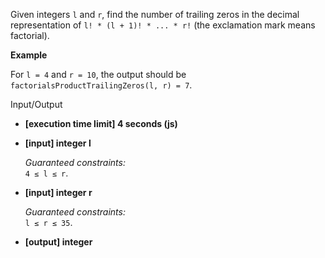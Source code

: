 
Given integers  `l`  and  `r`, find the number of trailing zeros in the decimal representation of  `l! * (l + 1)! * ... * r!`  (the exclamation mark means  factorial).

**Example**

For  `l = 4`  and  `r = 10`, the output should be  
`factorialsProductTrailingZeros(l, r) = 7`.

Input/Output

-   **[execution time limit] 4 seconds (js)**
    
-   **[input] integer l**
    
    _Guaranteed constraints:_  
    `4 ≤ l ≤ r`.
    
-   **[input] integer r**
    
    _Guaranteed constraints:_  
    `l ≤ r ≤ 35`.
    
-   **[output] integer**